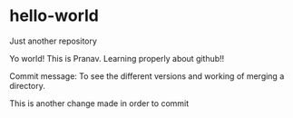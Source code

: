 # hello-world
Just another repository


Yo world! This is Pranav. Learning properly about github!!

Commit message:
To see the different versions and working of merging a directory.

This is another change made in order to commit
